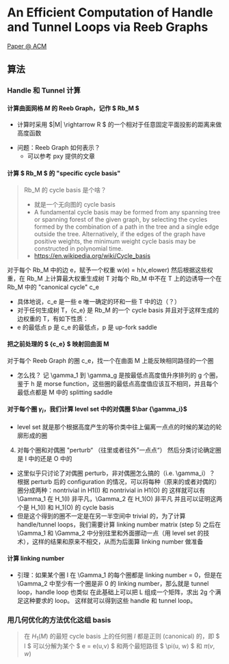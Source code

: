 # An Efficient Computation of Handle and Tunnel Loops via Reeb Graphs

[Paper @ ACM](https://dl.acm.org/doi/pdf/10.1145/2461912.2462017)

## 算法

### Handle 和 Tunnel 计算

#### 计算曲面网格 $M$ 的 Reeb Graph，记作 $ Rb_M $

- 计算时采用 $|M| \rightarrow R $ 的一个相对于任意固定平面投影的距离来做高度函数

* 问题：Reeb Graph 如何表示？
  * 可以参考 pxy 提供的文章
#### 计算 $ Rb_M $ 的 "specific cycle basis"

> Rb_M 的 cycle basis 是个啥？
>
> - 就是一个无向图的 cycle basis
> - A fundamental cycle basis may be formed from any spanning tree or spanning forest of the given graph, by selecting the cycles formed by the combination of a path in the tree and a single edge outside the tree. Alternatively, if the edges of the graph have positive weights, the minimum weight cycle basis may be constructed in polynomial time. 
> - https://en.wikipedia.org/wiki/Cycle_basis

对于每个 Rb_M 中的边 e，赋予一个权重 w(e) = h(v_elower)
然后根据这些权重，在 Rb_M 上计算最大权重生成树 T
对每个 Rb_M 中不在 T 上的边诱导一个在 Rb_M 中的 "canonical cycle" c_e

- 具体地说，c_e 是一些 e 唯一确定的环和一些 T 中的边（？）
- 对于任何生成树 T，{c_e} 是 Rb_M 的一个 cycle basis
并且对于这样生成的边权重的 T，有如下性质：
- e 的最低点 p 是 c_e 的最低点，p 是 up-fork saddle

#### 把之前处理的 $ \{c_e\} $ 映射回曲面 M

对于每个 Reeb Graph 的圈 c_e，找一个在曲面 M 上能反映相同路径的一个圈

- 怎么找？
记 \gamma_1 到 \gamma_g 是按最低点高度值升序排列的 g 个圈，鉴于 h 是 morse function，这些圈的最低点高度值应该互不相同，并且每个最低点都是 M 中的 splitting saddle

#### 对于每个圈 $\gamma_i$，我们计算 level set 中的对偶圈 $\bar {\gamma_i}$

- level set 就是那个根据高度产生的等价类中往上偏离一点点的时候的某边的轮廓形成的圈

4. 对每个圈和对偶圈 "perturb“ （往里或者往外”一点点“）
然后分类讨论确定圈是 I 中的还是 O 中的
- 这里似乎只讨论了对偶圈 perturb，非对偶圈怎么搞的（i.e. \gamma_i）？
根据 perturb 后的 configuration 的情况，可以将每种（原来的或者对偶的）圈分成两种：nontrivial in H1(I) 和 nontrivial in H1(O) 的
这样就可以有 \Gamma_1 在 H_1(I) 非平凡，\Gamma_2 在 H_1(O) 非平凡
并且可以证明这两个是 H_1(I) 和 H_1(O) 的 cycle basis
- 但是这个得到的圈不一定是在另一半空间中 trivial 的，为了计算 handle/tunnel loops，我们需要计算 linking number matrix (step 5)
之后在 \Gamma_1 和 \Gamma_2 中分别往里和外面挪动一点（用 level set 的技术），这样的结果和原来不相交，从而为后面算 linking number 做准备

#### 计算 linking number

- 引理：如果某个圈 l 在 \Gamma_1 的每个圈都是 linking number = 0，但是在 \Gamma_2 中至少有一个圈是非 0 的 linking number，那么就是 tunnel loop，handle loop 也类似
在此基础上可以把 L 组成一个矩阵，求出 2g 个满足这种要求的 loop。
这样就可以得到这些 handle 和 tunnel loop。



### 用几何优化的方法优化这组 basis

> 在 $H_1(M)$ 的最短 cycle basis 上的任何圈 $l$ 都是正则 (canonical) 的，即 $ l $ 可以分解为某个 $ e = e(u,v) $ 和两个最短路径 $ \pi(u, w) $ 和 $\pi(v, w)$

